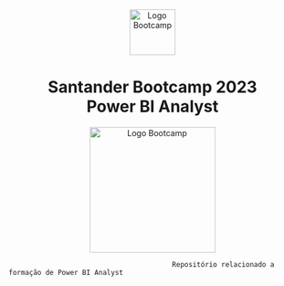 <div align="center">
<img src="https://hermes.digitalinnovation.one/assets/diome/logo-full.svg" alt="Logo Bootcamp" width="80">
<h1>Santander Bootcamp 2023 <br> Power BI Analyst</h1>
<img src="https://hermes.dio.me/tracks/b9b2973e-b2be-4bf0-b6b2-57a6c8354a95.png" alt="Logo Bootcamp" width="220">
</div>

                                            Repositório relacionado a formação de Power BI Analyst
